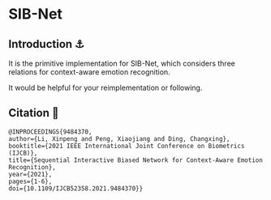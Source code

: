 # SIB-Net 
## Introduction ⚓
It is the primitive implementation for SIB-Net, which considers three relations for context-aware emotion recognition. 

It would be helpful for your reimplementation or following.

## Citation 🌹
```
@INPROCEEDINGS{9484370,  
author={Li, Xinpeng and Peng, Xiaojiang and Ding, Changxing}, 
booktitle={2021 IEEE International Joint Conference on Biometrics (IJCB)},   
title={Sequential Interactive Biased Network for Context-Aware Emotion Recognition},   
year={2021},  
pages={1-6},  
doi={10.1109/IJCB52358.2021.9484370}}
```
